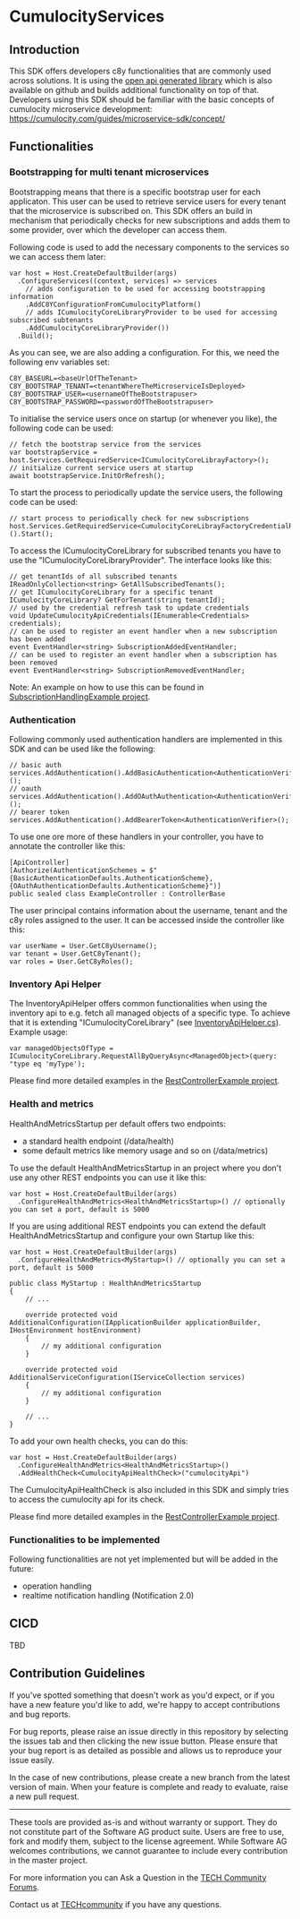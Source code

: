 # CumulocityServices
## Introduction
This SDK offers developers c8y functionalities that are commonly used across solutions. It is using the [open api generated library](https://github.com/SoftwareAG/cumulocity-clients-dotnet) which is also available on github and builds additional functionality on top of that.
Developers using this SDK should be familiar with the basic concepts of cumulocity microservice development: https://cumulocity.com/guides/microservice-sdk/concept/
## Functionalities
### Bootstrapping for multi tenant microservices
Bootstrapping means that there is a specific bootstrap user for each applicaton. This user can be used to retrieve service users for every tenant that the microservice is subscribed on. This SDK offers an build in mechanism that periodically checks for new subscriptions and adds them to some provider, over which the developer can access them. 

Following code is used to add the necessary components to the services so we can access them later:
```
var host = Host.CreateDefaultBuilder(args)
  .ConfigureServices((context, services) => services
    // adds configuration to be used for accessing bootstrapping information
    .AddC8YConfigurationFromCumulocityPlatform()  
    // adds ICumulocityCoreLibraryProvider to be used for accessing subscribed subtenants 
    .AddCumulocityCoreLibraryProvider()) 
  .Build();
```

As you can see, we are also adding a configuration. For this, we need the following env variables set:
```
C8Y_BASEURL=<baseUrlOfTheTenant>
C8Y_BOOTSTRAP_TENANT=<tenantWhereTheMicroserviceIsDeployed>
C8Y_BOOTSTRAP_USER=<usernameOfTheBootstrapuser>
C8Y_BOOTSTRAP_PASSWORD=<passwordOfTheBootstrapuser>
```

To initialise the service users once on startup (or whenever you like), the following code can be used:
```
// fetch the bootstrap service from the services
var bootstrapService = host.Services.GetRequiredService<ICumulocityCoreLibrayFactory>(); 
// initialize current service users at startup
await bootstrapService.InitOrRefresh(); 
```

To start the process to periodically update the service users, the following code can be used:
```
// start process to periodically check for new subscriptions
host.Services.GetRequiredService<CumulocityCoreLibrayFactoryCredentialRefresh>().Start(); 
```

To access the ICumulocityCoreLibrary for subscribed tenants you have to use the "ICumulocityCoreLibraryProvider". The interface looks like this:
```
// get tenantIds of all subscribed tenants
IReadOnlyCollection<string> GetAllSubscribedTenants();
// get ICumulocityCoreLibrary for a specific tenant
ICumulocityCoreLibrary? GetForTenant(string tenantId);
// used by the credential refresh task to update credentials
void UpdateCumulocityApiCredentials(IEnumerable<Credentials> credentials);
// can be used to register an event handler when a new subscription has been added
event EventHandler<string> SubscriptionAddedEventHandler;
// can be used to register an event handler when a subscription has been removed
event EventHandler<string> SubscriptionRemovedEventHandler;
```
Note: An example on how to use this can be found in [SubscriptionHandlingExample project](https://github.com/SoftwareAG/cumulocity-sdk-dotnet/tree/main/src/Examples/SubscriptionHandlingExample).

### Authentication
Following commonly used authentication handlers are implemented in this SDK and can be used like the following:
```
// basic auth
services.AddAuthentication().AddBasicAuthentication<AuthenticationVerifier>(); 
// oauth
services.AddAuthentication().AddOAuthAuthentication<AuthenticationVerifier>();  
// bearer token
services.AddAuthentication().AddBearerToken<AuthenticationVerifier>();
```

To use one ore more of these handlers in your controller, you have to annotate the controller like this:
```
[ApiController]
[Authorize(AuthenticationSchemes = $"{BasicAuthenticationDefaults.AuthenticationScheme},{OAuthAuthenticationDefaults.AuthenticationScheme}")] 
public sealed class ExampleController : ControllerBase
```

The user principal contains information about the username, tenant and the c8y roles assigned to the user. It can be accessed inside the controller like this:
```
var userName = User.GetC8yUsername();
var tenant = User.GetC8yTenant();
var roles = User.GetC8yRoles();
```

### Inventory Api Helper
The InventoryApiHelper offers common functionalities when using the inventory api to e.g. fetch all managed objects of a specific type. To achieve that it is extending "ICumulocityCoreLibrary" (see [InventoryApiHelper.cs](https://github.com/SoftwareAG/cumulocity-sdk-dotnet/blob/main/src/C8yServices/Inventory/InventoryApiHelper.cs)).  
Example usage:
```
var managedObjectsOfType = ICumulocityCoreLibrary.RequestAllByQueryAsync<ManagedObject>(query: "type eq 'myType');
```
Please find more detailed examples in the [RestControllerExample project](https://github.com/SoftwareAG/cumulocity-sdk-dotnet/tree/main/src/Examples/RestControllerExample).

### Health and metrics
HealthAndMetricsStartup per default offers two endpoints:
- a standard health endpoint (/data/health)
- some default metrics like memory usage and so on (/data/metrics)

To use the default HealthAndMetricsStartup in an project where you don't use any other REST endpoints you can use it like this:
```
var host = Host.CreateDefaultBuilder(args)
  .ConfigureHealthAndMetrics<HealthAndMetricsStartup>() // optionally you can set a port, default is 5000
```

If you are using additional REST endpoints you can extend the default HealthAndMetricsStartup and configure your own Startup like this:
```
var host = Host.CreateDefaultBuilder(args)
  .ConfigureHealthAndMetrics<MyStartup>() // optionally you can set a port, default is 5000
```
```
public class MyStartup : HealthAndMetricsStartup
{
    // ...

    override protected void AdditionalConfiguration(IApplicationBuilder applicationBuilder, IHostEnvironment hostEnvironment)
    {
        // my additional configuration
    }

    override protected void AdditionalServiceConfiguration(IServiceCollection services)
    {
        // my additional configuration
    }

    // ...
}
```
To add your own health checks, you can do this:
```
var host = Host.CreateDefaultBuilder(args)
  .ConfigureHealthAndMetrics<HealthAndMetricsStartup>()
  .AddHealthCheck<CumulocityApiHealthCheck>("cumulocityApi")
```
The CumulocityApiHealthCheck is also included in this SDK and simply tries to access the cumulocity api for its check.

Please find more detailed examples in the [RestControllerExample project](https://github.com/SoftwareAG/cumulocity-sdk-dotnet/tree/main/src/Examples/RestControllerExample).

### Functionalities to be implemented
Following functionalities are not yet implemented but will be added in the future:
- operation handling
- realtime notification handling (Notification 2.0)

## CICD
TBD

## Contribution Guidelines
If you've spotted something that doesn't work as you'd expect, or if you have a new feature you'd like to add, we're happy to accept contributions and bug reports.

For bug reports, please raise an issue directly in this repository by selecting the issues tab and then clicking the new issue button. Please ensure that your bug report is as detailed as possible and allows us to reproduce your issue easily.

In the case of new contributions, please create a new branch from the latest version of main. When your feature is complete and ready to evaluate, raise a new pull request.

--- 

These tools are provided as-is and without warranty or support. They do not constitute part of the Software AG product suite. Users are free to use, fork and modify them, subject to the license agreement. While Software AG welcomes contributions, we cannot guarantee to include every contribution in the master project.

For more information you can Ask a Question in the [TECH Community Forums](https://tech.forums.softwareag.com/tag/Cumulocity-IoT).

Contact us at [TECHcommunity](mailto:Communities@softwareag.com?subject=Github/SoftwareAG) if you have any questions.
